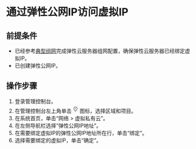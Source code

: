 # 通过弹性公网IP访问虚拟IP<a name="zh-cn_topic_0097595937"></a>

## 前提条件<a name="section1731192019485"></a>

-   已经参考[典型组网](虚拟IP简介.md#zh-cn_topic_0095139658_section4160174715811)完成弹性云服务器组网配置，确保弹性云服务器已经绑定虚拟IP。
-   已创建弹性公网IP。

## 操作步骤<a name="section18255124583417"></a>

1.  登录管理控制台。
2.  在管理控制台左上角单击![](figures/icon-region.png)图标，选择区域和项目。
3.  在系统首页，单击“网络 \> 虚拟私有云”。
4.  在左侧导航栏选择“弹性公网IP地址”。
5.  在需要绑定虚拟IP的弹性公网IP地址所在行，单击“绑定”。
6.  选择需要绑定的虚拟IP，单击“确定”。


